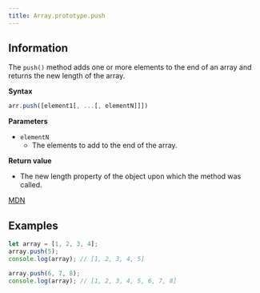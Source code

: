 ```yaml
---
title: Array.prototype.push
---
```


## Information

The `push()` method adds one or more elements to the end of an array and returns the new length of the array.

**Syntax**
```javascript
arr.push([element1[, ...[, elementN]]])
```

**Parameters**
- `elementN`
  - The elements to add to the end of the array.

**Return value**
- The new length property of the object upon which the method was called.

[MDN](https://developer.mozilla.org/en-US/docs/Web/JavaScript/Reference/Global_Objects/Array/push)

## Examples

```javascript
let array = [1, 2, 3, 4];
array.push(5);
console.log(array); // [1, 2, 3, 4, 5]

array.push(6, 7, 8);
console.log(array); // [1, 2, 3, 4, 5, 6, 7, 8]
